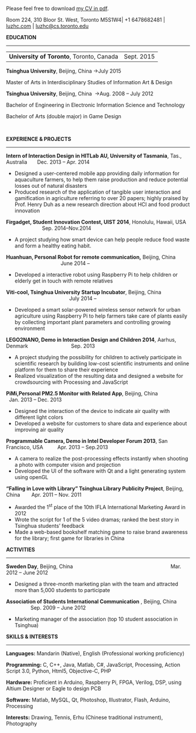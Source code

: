 Please feel free to download [my CV in pdf](http://luzhc.com/wp-content/uploads/2015/01/CV_Zhicong-Lu.pdf).

Room 224, 310 Bloor St. West, Toronto M5S1W4| +1 6478682481 | [luzhc.com](http://luzhc.com) | <luzhc@cs.toronto.edu>

**EDUCATION**

* * *
| | |
|:---------| ----------:|
| **University of Toronto**, Toronto, Canada | Sept. 2015 |

**Tsinghua University**, Beijing, China ->July 2015

Master of Arts in Interdisciplinary Studies of Information Art &amp; Design

**Tsinghua University**, Beijing, China  ->Aug. 2008 – July 2012

Bachelor of Engineering in Electronic Information Science and Technology

Bachelor of Arts (double major) in Game Design

&nbsp;

**EXPERIENCE &amp; PROJECTS**

* * *

**Intern of Interaction Design in HITLab AU, University of Tasmania**, Tas., Australia       Dec. 2013 – Apr. 2014

*   Designed a user-centered mobile app providing daily information for aquaculture farmers, to help them raise production and reduce potential losses out of natural disasters
*   Produced research of the application of tangible user interaction and gamification in agriculture referring to over 20 papers; highly praised by Prof. Henry Duh as a new research direction about HCI and food product innovation

**Firgadget, Student Innovation Contest, UIST 2014**, Honolulu, Hawaii, USA                           Sep. 2014–Nov.2014

*   A project studying how smart device can help people reduce food waste and form a healthy eating habit.

**Huanhuan, Personal Robot for remote communication,** Beijing, China                                                 June 2014 –

*   Developed a interactive robot using Raspberry Pi to help children or elderly get in touch with remote relatives

**Viti-cool, Tsinghua University Startup Incubator**, Beijing, China                                                               July 2014 –

*   Developed a smart solar-powered wireless sensor network for urban agriculture using Raspberry Pi to help farmers take care of plants easily by collecting important plant parameters and controlling growing environment

**LEGO2NANO, Demo in Interaction Design and Children 2014**, Aarhus, Denmark                              Sep. 2013

*   A project studying the possibility for children to actively participate in scientific research by building low-cost scientific instruments and online platform for them to share their experience
*   Realized visualization of the resulting data and designed a website for crowdsourcing with Processing and JavaScript

**PiMi,Personal PM2.5 Monitor with Related App**, Beijing, China                        Jan. 2013 – Dec. 2013

*   Designed the interaction of the device to indicate air quality with different light colors
*   Developed a website for customers to share data and experience about improving air quality

**Programmable Camera, Demo in Intel Developer Forum 2013**, San Francisco, USA          Apr. 2013 – Sep.2013

*   A camera to realize the post-processing effects instantly when shooting a photo with computer vision and projection
*   Developed the UI of the software with Qt and a light generating system using openGL

**“Falling in Love with Library” Tsinghua Library Publicity Project**, Beijing, China        Apr. 2011 – Nov. 2011

*   Awarded the 1<sup>st</sup> place of the 10th IFLA International Marketing Award in 2012
*   Wrote the script for 1 of the 5 video dramas; ranked the best story in Tsinghua students’ feedback
*   Made a web-based bookshelf matching game to raise brand awareness for the library; first game for libraries in China
&nbsp;

**ACTIVITIES**

* * *

**Sweden Day**, Beijing, China                                                                    Mar. 2012 – June 2012

*   Designed a three-month marketing plan with the team and attracted more than 5,000 students to participate

**Association of Students International Communication** , Beijing, China                          Sep. 2009 – June 2012

*   Marketing manager of the association (top 10 student association in Tsinghua)
&nbsp;

**SKILLS &amp; INTERESTS**

* * *

**Languages:** Mandarin (Native), English (Professional working proficiency)

**Programming:** C, C++, Java, Matlab, C#, JavaScript, Processing, Action Script 3.0, Python, Html5, Objective-C, PHP

**Hardware:** Proficient in Arduino, Raspberry Pi, FPGA, Verilog, DSP, using Altium Designer or Eagle to design PCB

**Software:** Matlab, MySQL, Qt, Photoshop, Illustrator, Flash, Arduino, Processing

**Interests:** Drawing, Tennis, Erhu (Chinese traditional instrument), Photography

